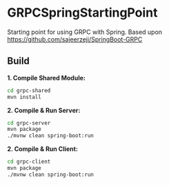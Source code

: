 # GRPCSpringStartingPoint
Starting point for using GRPC with Spring. Based upon https://github.com/sajeerzeji/SpringBoot-GRPC

## Build

**1. Compile Shared Module:**

```sh
cd grpc-shared
mvn install
```

**2. Compile & Run Server:**

```sh
cd grpc-server
mvn package
./mvnw clean spring-boot:run
```

**2. Compile & Run Client:**

```sh
cd grpc-client
mvn package
./mvnw clean spring-boot:run
```
